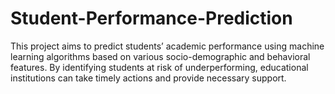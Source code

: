 # Student-Performance-Prediction
This project aims to predict students’ academic performance using machine learning algorithms based on various socio-demographic and behavioral features. By identifying students at risk of underperforming, educational institutions can take timely actions and provide necessary support.
